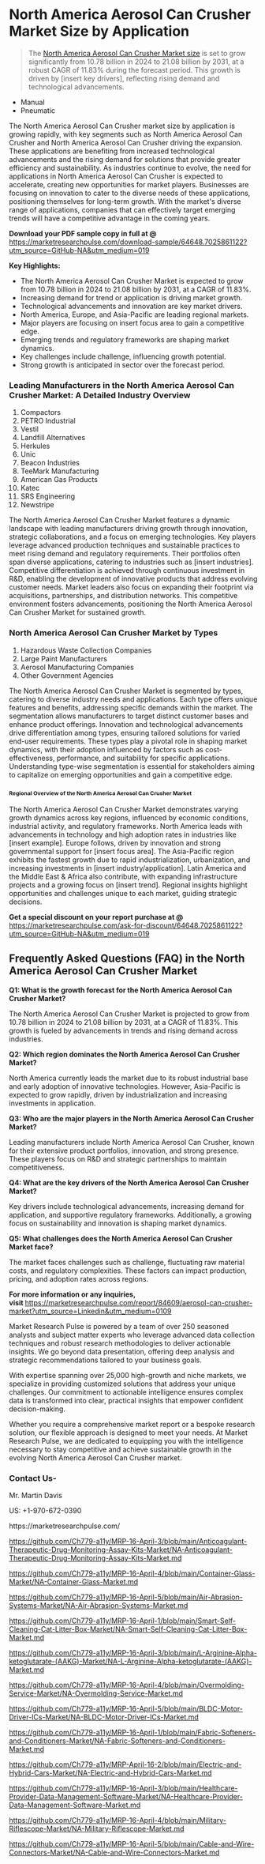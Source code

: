 <h1>North America Aerosol Can Crusher Market&nbsp;Size by Application</h1><blockquote><p>The <a href="https://marketresearchpulse.com/download-sample/64648.7025861122?utm_source=GitHub-NA&amp;utm_medium=019">North America Aerosol Can Crusher Market size</a> is set to grow significantly from 10.78 billion in 2024 to 21.08 billion by 2031, at a robust CAGR of 11.83% during the forecast period. This growth is driven by [insert key drivers], reflecting rising demand and technological advancements.</p></blockquote><ul><li>Manual<li> Pneumatic</li></ul><p>The North America Aerosol Can Crusher market size by application is growing rapidly, with key segments such as North America Aerosol Can Crusher and North America Aerosol Can Crusher driving the expansion. These applications are benefiting from increased technological advancements and the rising demand for solutions that provide greater efficiency and sustainability. As industries continue to evolve, the need for applications in North America Aerosol Can Crusher is expected to accelerate, creating new opportunities for market players. Businesses are focusing on innovation to cater to the diverse needs of these applications, positioning themselves for long-term growth. With the market's diverse range of applications, companies that can effectively target emerging trends will have a competitive advantage in the coming years.</p><p><strong>Download your PDF sample copy in full at @ </strong><a href="https://marketresearchpulse.com/download-sample/64648.7025861122?utm_source=GitHub-NA&amp;utm_medium=019">https://marketresearchpulse.com/download-sample/64648.7025861122?utm_source=GitHub-NA&amp;utm_medium=019</a></p><p><strong>Key Highlights: </strong></p><ul><li>The North America Aerosol Can Crusher Market is expected to grow from 10.78 billion in 2024 to 21.08 billion by 2031, at a CAGR of 11.83%.</li><li>Increasing demand for trend or application is driving market growth.</li><li>Technological advancements and innovation are key market drivers.</li><li>North America, Europe, and Asia-Pacific are leading regional markets.</li><li>Major players are focusing on insert focus area to gain a competitive edge.</li><li>Emerging trends and regulatory frameworks are shaping market dynamics.</li><li>Key challenges include challenge, influencing growth potential.</li><li>Strong growth is anticipated in sector over the forecast period.</li></ul><h3>Leading Manufacturers in the North America Aerosol Can Crusher Market: A Detailed Industry Overview</h3><ol><li>Compactors</li><li>PETRO Industrial</li><li>Vestil</li><li>Landfill Alternatives</li><li>Herkules</li><li>Unic</li><li>Beacon Industries</li><li>TeeMark Manufacturing</li><li>American Gas Products</li><li>Katec</li><li>SRS Engineering</li><li>Newstripe</li></ol><div class="flex max-w-full flex-col flex-grow"><div class="min-h-8 text-message flex w-full flex-col items-end gap-2 whitespace-normal break-words [.text-message+&amp;]:mt-5" dir="auto" data-message-author-role="assistant" data-message-id="fd8432e4-4910-450d-b182-61b7bfb0a01f" data-message-model-slug="gpt-4o"><div class="flex w-full flex-col gap-1 empty:hidden first:pt-[3px]"><div class="markdown prose w-full break-words dark:prose-invert light"><p>The North America Aerosol Can Crusher Market features a dynamic landscape with leading manufacturers driving growth through innovation, strategic collaborations, and a focus on emerging technologies. Key players leverage advanced production techniques and sustainable practices to meet rising demand and regulatory requirements. Their portfolios often span diverse applications, catering to industries such as [insert industries]. Competitive differentiation is achieved through continuous investment in R&amp;D, enabling the development of innovative products that address evolving customer needs. Market leaders also focus on expanding their footprint via acquisitions, partnerships, and distribution networks. This competitive environment fosters advancements, positioning the North America Aerosol Can Crusher Market for sustained growth.</p></div></div></div></div><h3>North America Aerosol Can Crusher Market by Types</h3><ol><li>Hazardous Waste Collection Companies<li> Large Paint Manufacturers<li> Aerosol Manufacturing Companies<li> Other Government Agencies</li></ol><div class="flex max-w-full flex-col flex-grow"><div class="min-h-8 text-message flex w-full flex-col items-end gap-2 whitespace-normal break-words [.text-message+&amp;]:mt-5" dir="auto" data-message-author-role="assistant" data-message-id="084470be-0bb7-4664-bddf-5156b4f41249" data-message-model-slug="gpt-4o-mini"><div class="flex w-full flex-col gap-1 empty:hidden first:pt-[3px]"><div class="markdown prose w-full break-words dark:prose-invert light"><p>The North America Aerosol Can Crusher Market is segmented by types, catering to diverse industry needs and applications. Each type offers unique features and benefits, addressing specific demands within the market. The segmentation allows manufacturers to target distinct customer bases and enhance product offerings. Innovation and technological advancements drive differentiation among types, ensuring tailored solutions for varied end-user requirements. These types play a pivotal role in shaping market dynamics, with their adoption influenced by factors such as cost-effectiveness, performance, and suitability for specific applications. Understanding type-wise segmentation is essential for stakeholders aiming to capitalize on emerging opportunities and gain a competitive edge.</p></div></div></div></div><h3><span style="font-size: 11px;">Regional Overview of the North America Aerosol Can Crusher Market</span></h3><div class="flex max-w-full flex-col flex-grow"><div class="min-h-8 text-message flex w-full flex-col items-end gap-2 whitespace-normal break-words [.text-message+&amp;]:mt-5" dir="auto" data-message-author-role="assistant" data-message-id="e9038762-ce64-4e30-91c9-9bd413514231" data-message-model-slug="gpt-4o-mini"><div class="flex w-full flex-col gap-1 empty:hidden first:pt-[3px]"><div class="markdown prose w-full break-words dark:prose-invert light"><p>The North America Aerosol Can Crusher Market demonstrates varying growth dynamics across key regions, influenced by economic conditions, industrial activity, and regulatory frameworks. North America leads with advancements in technology and high adoption rates in industries like [insert example]. Europe follows, driven by innovation and strong governmental support for [insert focus area]. The Asia-Pacific region exhibits the fastest growth due to rapid industrialization, urbanization, and increasing investments in [insert industry/application]. Latin America and the Middle East &amp; Africa also contribute, with expanding infrastructure projects and a growing focus on [insert trend]. Regional insights highlight opportunities and challenges unique to each market, guiding strategic decisions.</p></div></div></div></div><p><strong>Get a special discount on your report purchase at @ </strong><a href="https://marketresearchpulse.com/ask-for-discount/64648.7025861122?utm_source=GitHub-NA&amp;utm_medium=019">https://marketresearchpulse.com/ask-for-discount/64648.7025861122?utm_source=GitHub-NA&amp;utm_medium=019</a></p><h2>Frequently Asked Questions (FAQ) in the North America Aerosol Can Crusher Market</h2><p><strong>Q1: What is the growth forecast for the North America Aerosol Can Crusher Market?</strong></p><p>The North America Aerosol Can Crusher Market is projected to grow from 10.78 billion in 2024 to 21.08 billion by 2031, at a CAGR of 11.83%. This growth is fueled by advancements in trends and rising demand across industries.</p><p><strong>Q2: Which region dominates the North America Aerosol Can Crusher Market?</strong></p><p>North America currently leads the market due to its robust industrial base and early adoption of innovative technologies. However, Asia-Pacific is expected to grow rapidly, driven by industrialization and increasing investments in application.</p><p><strong>Q3: Who are the major players in the North America Aerosol Can Crusher Market?</strong></p><p>Leading manufacturers include North America Aerosol Can Crusher, known for their extensive product portfolios, innovation, and strong presence. These players focus on R&amp;D and strategic partnerships to maintain competitiveness.</p><p><strong>Q4: What are the key drivers of the North America Aerosol Can Crusher Market?</strong></p><p>Key drivers include technological advancements, increasing demand for application, and supportive regulatory frameworks. Additionally, a growing focus on sustainability and innovation is shaping market dynamics.</p><p><strong>Q5: What challenges does the North America Aerosol Can Crusher Market face?</strong></p><p>The market faces challenges such as challenge, fluctuating raw material costs, and regulatory complexities. These factors can impact production, pricing, and adoption rates across regions.</p><p><strong>For more information or any inquiries, visit&nbsp;</strong><a href="https://marketresearchpulse.com/report/84609/aerosol-can-crusher-market?utm_source=Linkedin&utm_medium=0109">https://marketresearchpulse.com/report/84609/aerosol-can-crusher-market?utm_source=Linkedin&utm_medium=0109</a></p><p>Market Research Pulse is powered by a team of over 250 seasoned analysts and subject matter experts who leverage advanced data collection techniques and robust research methodologies to deliver actionable insights. We go beyond data presentation, offering deep analysis and strategic recommendations tailored to your business goals.</p><p>With expertise spanning over 25,000 high-growth and niche markets, we specialize in providing customized solutions that address your unique challenges. Our commitment to actionable intelligence ensures complex data is transformed into clear, practical insights that empower confident decision-making.</p><p>Whether you require a comprehensive market report or a bespoke research solution, our flexible approach is designed to meet your needs. At Market Research Pulse, we are dedicated to equipping you with the intelligence necessary to stay competitive and achieve sustainable growth in the evolving North America Aerosol Can Crusher market.</p><h3><strong>Contact Us-</strong></h3><p>Mr. Martin Davis</p><p>US: +1-970-672-0390</p><p>https://marketresearchpulse.com/</p><p><a href="https://github.com/Ch779-a11y/MRP-16-April-3/blob/main/Anticoagulant-Therapeutic-Drug-Monitoring-Assay-Kits-Market/NA-Anticoagulant-Therapeutic-Drug-Monitoring-Assay-Kits-Market.md">https://github.com/Ch779-a11y/MRP-16-April-3/blob/main/Anticoagulant-Therapeutic-Drug-Monitoring-Assay-Kits-Market/NA-Anticoagulant-Therapeutic-Drug-Monitoring-Assay-Kits-Market.md</a></p><p><a href="https://github.com/Ch779-a11y/MRP-16-April-4/blob/main/Container-Glass-Market/NA-Container-Glass-Market.md">https://github.com/Ch779-a11y/MRP-16-April-4/blob/main/Container-Glass-Market/NA-Container-Glass-Market.md</a></p><p><a href="https://github.com/Ch779-a11y/MRP-16-April-5/blob/main/Air-Abrasion-Systems-Market/NA-Air-Abrasion-Systems-Market.md">https://github.com/Ch779-a11y/MRP-16-April-5/blob/main/Air-Abrasion-Systems-Market/NA-Air-Abrasion-Systems-Market.md</a></p><p><a href="https://github.com/Ch779-a11y/MRP-16-April-1/blob/main/Smart-Self-Cleaning-Cat-Litter-Box-Market/NA-Smart-Self-Cleaning-Cat-Litter-Box-Market.md">https://github.com/Ch779-a11y/MRP-16-April-1/blob/main/Smart-Self-Cleaning-Cat-Litter-Box-Market/NA-Smart-Self-Cleaning-Cat-Litter-Box-Market.md</a></p><p><a href="https://github.com/Ch779-a11y/MRP-16-April-3/blob/main/L-Arginine-Alpha-ketoglutarate-(AAKG)-Market/NA-L-Arginine-Alpha-ketoglutarate-(AAKG)-Market.md">https://github.com/Ch779-a11y/MRP-16-April-3/blob/main/L-Arginine-Alpha-ketoglutarate-(AAKG)-Market/NA-L-Arginine-Alpha-ketoglutarate-(AAKG)-Market.md</a></p><p><a href="https://github.com/Ch779-a11y/MRP-16-April-4/blob/main/Overmolding-Service-Market/NA-Overmolding-Service-Market.md">https://github.com/Ch779-a11y/MRP-16-April-4/blob/main/Overmolding-Service-Market/NA-Overmolding-Service-Market.md</a></p><p><a href="https://github.com/Ch779-a11y/MRP-16-April-5/blob/main/BLDC-Motor-Driver-ICs-Market/NA-BLDC-Motor-Driver-ICs-Market.md">https://github.com/Ch779-a11y/MRP-16-April-5/blob/main/BLDC-Motor-Driver-ICs-Market/NA-BLDC-Motor-Driver-ICs-Market.md</a></p><p><a href="https://github.com/Ch779-a11y/MRP-16-April-1/blob/main/Fabric-Softeners-and-Conditioners-Market/NA-Fabric-Softeners-and-Conditioners-Market.md">https://github.com/Ch779-a11y/MRP-16-April-1/blob/main/Fabric-Softeners-and-Conditioners-Market/NA-Fabric-Softeners-and-Conditioners-Market.md</a></p><p><a href="https://github.com/Ch779-a11y/MRP-April-16-2/blob/main/Electric-and-Hybrid-Cars-Market/NA-Electric-and-Hybrid-Cars-Market.md">https://github.com/Ch779-a11y/MRP-April-16-2/blob/main/Electric-and-Hybrid-Cars-Market/NA-Electric-and-Hybrid-Cars-Market.md</a></p><p><a href="https://github.com/Ch779-a11y/MRP-16-April-3/blob/main/Healthcare-Provider-Data-Management-Software-Market/NA-Healthcare-Provider-Data-Management-Software-Market.md">https://github.com/Ch779-a11y/MRP-16-April-3/blob/main/Healthcare-Provider-Data-Management-Software-Market/NA-Healthcare-Provider-Data-Management-Software-Market.md</a></p><p><a href="https://github.com/Ch779-a11y/MRP-16-April-4/blob/main/Military-Riflescope-Market/NA-Military-Riflescope-Market.md">https://github.com/Ch779-a11y/MRP-16-April-4/blob/main/Military-Riflescope-Market/NA-Military-Riflescope-Market.md</a></p><p><a href="https://github.com/Ch779-a11y/MRP-16-April-5/blob/main/Cable-and-Wire-Connectors-Market/NA-Cable-and-Wire-Connectors-Market.md">https://github.com/Ch779-a11y/MRP-16-April-5/blob/main/Cable-and-Wire-Connectors-Market/NA-Cable-and-Wire-Connectors-Market.md</a></p>

